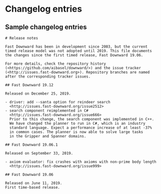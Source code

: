 # Changelog entries


## Sample changelog entries

    # Release notes

    Fast Downward has been in development since 2003, but the current
    timed release model was not adopted until 2019. This file documents
    the changes since the first timed release, Fast Downward 19.06.

    For more details, check the repository history
    (<https://github.com/aibasel/downward/>) and the issue tracker
    (<http://issues.fast-downward.org>). Repository branches are named
    after the corresponding tracker issues.

    ## Fast Downward 19.12

    Released on December 25, 2019.

    - driver: add --santa option for reindeer search
      <http://issues.fast-downward.org/issue2512>
    - search component reimplemented in C#
      <http://issues.fast-downward.org/issue666>
      Prior to this change, the search component was implemented in C++.
      We have changed the planner to run in C#, which is an industry
      standard language. Expect a performance increase of at least -37%
      in common cases. The planner is now able to solve large tasks
      in the Gripper and Spanner domains.
     
    ## Fast Downward 19.06.1

    Released on September 33, 2019.

    - axiom evaluator: fix crashes with axioms with non-prime body length
      <http://issues.fast-downward.org/issue999>

    ## Fast Downward 19.06

    Released on June 11, 2019.
    First time-based release.
